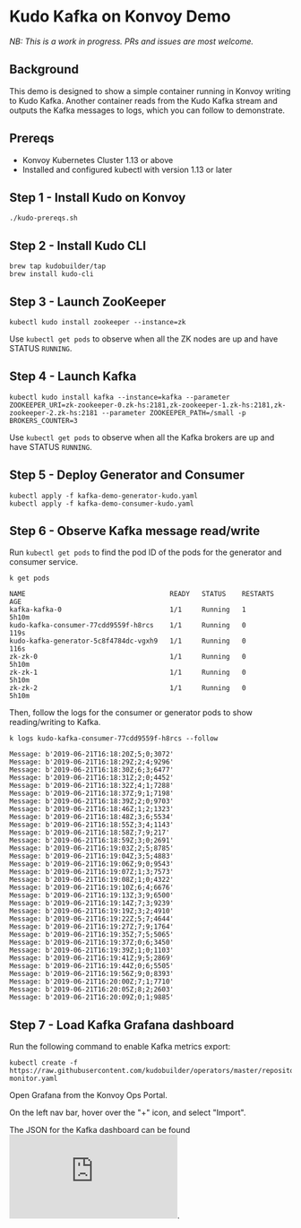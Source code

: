 # Kudo Kafka on Konvoy Demo

_NB: This is a work in progress. PRs and issues are most welcome._

## Background

This demo is designed to show a simple container running in Konvoy writing to Kudo Kafka. Another container reads from the Kudo Kafka stream and outputs the Kafka messages to logs, which you can follow to demonstrate.


## Prereqs 

- Konvoy Kubernetes Cluster 1.13 or above
- Installed and configured kubectl with version 1.13 or later


## Step 1 - Install Kudo on Konvoy

```
./kudo-prereqs.sh
```

## Step 2 - Install Kudo CLI

```
brew tap kudobuilder/tap
brew install kudo-cli
```

## Step 3 - Launch ZooKeeper

```
kubectl kudo install zookeeper --instance=zk
```

Use `kubectl get pods` to observe when all the ZK nodes are up and have STATUS `RUNNING`.


## Step 4 - Launch Kafka 

```
kubectl kudo install kafka --instance=kafka --parameter ZOOKEEPER_URI=zk-zookeeper-0.zk-hs:2181,zk-zookeeper-1.zk-hs:2181,zk-zookeeper-2.zk-hs:2181 --parameter ZOOKEEPER_PATH=/small -p BROKERS_COUNTER=3
```

Use `kubectl get pods` to observe when all the Kafka brokers are up and have STATUS `RUNNING`.


## Step 5 - Deploy Generator and Consumer

```
kubectl apply -f kafka-demo-generator-kudo.yaml
kubectl apply -f kafka-demo-consumer-kudo.yaml
```

## Step 6 - Observe Kafka message read/write


Run `kubectl get pods` to find the pod ID of the pods for the generator and consumer service.

```
k get pods

NAME                                    READY   STATUS    RESTARTS   AGE
kafka-kafka-0                           1/1     Running   1          5h10m
kudo-kafka-consumer-77cdd9559f-h8rcs    1/1     Running   0          119s
kudo-kafka-generator-5c8f4784dc-vgxh9   1/1     Running   0          116s
zk-zk-0                                 1/1     Running   0          5h10m
zk-zk-1                                 1/1     Running   0          5h10m
zk-zk-2                                 1/1     Running   0          5h10m
```

Then, follow the logs for the consumer or generator pods to show reading/writing to Kafka.

```
k logs kudo-kafka-consumer-77cdd9559f-h8rcs --follow

Message: b'2019-06-21T16:18:20Z;5;0;3072'
Message: b'2019-06-21T16:18:29Z;2;4;9296'
Message: b'2019-06-21T16:18:30Z;6;3;6477'
Message: b'2019-06-21T16:18:31Z;2;0;4452'
Message: b'2019-06-21T16:18:32Z;4;1;7288'
Message: b'2019-06-21T16:18:37Z;9;1;7198'
Message: b'2019-06-21T16:18:39Z;2;0;9703'
Message: b'2019-06-21T16:18:46Z;1;2;1323'
Message: b'2019-06-21T16:18:48Z;3;6;5534'
Message: b'2019-06-21T16:18:55Z;3;4;1143'
Message: b'2019-06-21T16:18:58Z;7;9;217'
Message: b'2019-06-21T16:18:59Z;3;0;2691'
Message: b'2019-06-21T16:19:03Z;2;5;8785'
Message: b'2019-06-21T16:19:04Z;3;5;4883'
Message: b'2019-06-21T16:19:06Z;9;0;9543'
Message: b'2019-06-21T16:19:07Z;1;3;7573'
Message: b'2019-06-21T16:19:08Z;1;0;4322'
Message: b'2019-06-21T16:19:10Z;6;4;6676'
Message: b'2019-06-21T16:19:13Z;3;9;6500'
Message: b'2019-06-21T16:19:14Z;7;3;9239'
Message: b'2019-06-21T16:19:19Z;3;2;4910'
Message: b'2019-06-21T16:19:22Z;5;7;4644'
Message: b'2019-06-21T16:19:27Z;7;9;1764'
Message: b'2019-06-21T16:19:35Z;7;5;5065'
Message: b'2019-06-21T16:19:37Z;0;6;3450'
Message: b'2019-06-21T16:19:39Z;1;0;1103'
Message: b'2019-06-21T16:19:41Z;9;5;2869'
Message: b'2019-06-21T16:19:44Z;0;6;5505'
Message: b'2019-06-21T16:19:56Z;9;0;8393'
Message: b'2019-06-21T16:20:00Z;7;1;7710'
Message: b'2019-06-21T16:20:05Z;8;2;2603'
Message: b'2019-06-21T16:20:09Z;0;1;9885'

```

## Step 7 - Load Kafka Grafana dashboard

Run the following command to enable Kafka metrics export:

```
kubectl create -f https://raw.githubusercontent.com/kudobuilder/operators/master/repository/kafka/docs/v0.1/resources/service-monitor.yaml
```

Open Grafana from the Konvoy Ops Portal.

On the left nav bar, hover over the "+" icon, and select "Import". 

The JSON for the Kafka dashboard can be found ![here](https://github.com/kudobuilder/operators/blob/master/repository/kafka/docs/v0.1/resources/grafana-dashboard.json).


